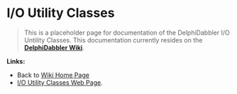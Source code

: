 # I/O Utility Classes #

> This is a placeholder page for documentation of the DelphiDabbler I/O Untility Classes. This documentation currently resides on the **[DelphiDabbler Wiki](http://wiki.delphidabbler.com/index.php/Docs/IOUtils)**.

**Links:**

  * Back to [Wiki Home Page](Welcome.md)
  * [I/O Utility Classes Web Page](http://www.delphidabbler.com/software/ioutils).
